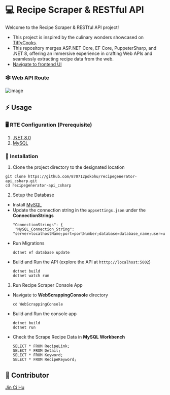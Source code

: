 # 💻 Recipe Scraper & RESTful API
Welcome to the Recipe Scraper & RESTful API project!
- This project is inspired by the culinary wonders showcased on [TiffyCooks](https://tiffycooks.com/). 
- This repository merges ASP.NET Core, EF Core, PuppeterSharp, and .NET 8, offering an immersive experience in crafting Web APIs and seamlessly extracting recipe data from the web.
- [Navigate to frontend UI](https://github.com/870712pokohu/recipegenerator-client)

### 🕸️ Web API Route

![image](https://github.com/870712pokohu/recipegenerator-api_csharp/assets/46664953/a3f3f42e-cd23-4f12-8f8a-43e619657b3c)

## :zap: Usage
### 🖥️ RTE Configuration (Prerequisite)
1. [.NET 8.0](https://dotnet.microsoft.com/en-us/download/dotnet/8.0)
2. [MySQL](https://dev.mysql.com/downloads/installer/)
###  :electric_plug: Installation
1. Clone the project directory to the designated location
```
git clone https://github.com/870712pokohu/recipegenerator-api_csharp.git
cd recipegenerator-api_csharp
```
2. Setup the Database
 - Install [MySQL](https://dev.mysql.com/downloads/installer/)
 - Update the connection string in the `appsettings.json` under the **ConnectionStrings**
   ```
   "ConnectionStrings": {
    "MySQL_Connection_String": "server=localhostName;port=portNumber;database=database_name;user=user_name;password=password"}
   ```
 - Run Migrations
   ```
   dotnet ef database update 
   ```
 - Build and Run the API
   (explore the API at `htttp://localhost:5002`)
   ```
   dotnet build
   dotnet watch run
   ```
3. Run Recipe Scraper Console App
  - Navigate to **WebScrappingConsole** directory
    ```
    cd WebScrappingConsole
    ```
  - Build and Run the console app
    ```
    dotnet build
    dotnet run
    ```
  - Check the Scrape Recipe Data in **MySQL Workbench**
    ```
    SELECT * FROM RecipeLink;
    SELECT * FROM Detail;
    SELECT * FROM Keyword;
    SELECT * FROM RecipeKeyword;
    ```

## 👨 Contributor
[Jin Ci Hu](https://github.com/870712pokohu)
